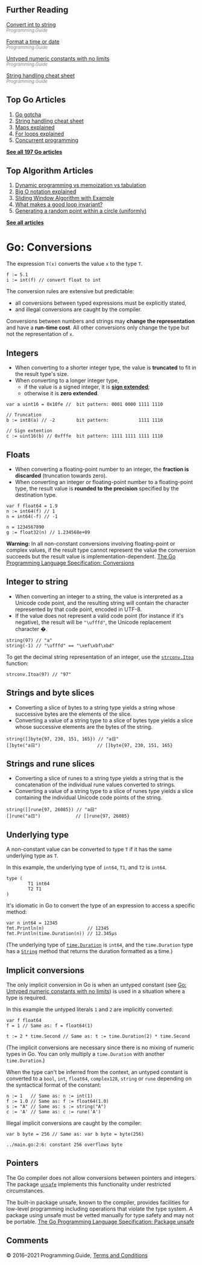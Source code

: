 



## Further Reading

[Convert int to string](convert-int-to-string.html)  
<span style="color: grey; font-style: italic; font-size: smaller">Programming.Guide</span>

[Format a time or date](format-parse-string-time-date-example.html)  
<span style="color: grey; font-style: italic; font-size: smaller">Programming.Guide</span>

[Untyped numeric constants with no limits](untyped-constants.html)  
<span style="color: grey; font-style: italic; font-size: smaller">Programming.Guide</span>

[String handling cheat sheet](string-functions-reference-cheat-sheet.html)  
<span style="color: grey; font-style: italic; font-size: smaller">Programming.Guide</span>

## Top Go Articles

1.  [Go gotcha](go-gotcha.html)
2.  [String handling cheat sheet](string-functions-reference-cheat-sheet.html)
3.  [Maps explained](maps-explained.html)
4.  [For loops explained](for-loop.html)
5.  [Concurrent programming](go-concurrency-tutorial.html)

[**See all 197 Go articles**](index.html)



## Top Algorithm Articles

1.  [Dynamic programming vs memoization vs tabulation](../dynamic-programming-vs-memoization-vs-tabulation.html)
2.  [Big O notation explained](../big-o-notation-explained.html)
3.  [Sliding Window Algorithm with Example](../sliding-window-example.html)
4.  [What makes a good loop invariant?](../what-makes-a-good-loop-invariant.html)
5.  [Generating a random point within a circle (uniformly)](../random-point-within-circle.html)

[**See all articles**](../index.html)

# Go: Conversions

The expression `T(x)` converts the value `x` to the type `T`.

    f := 5.1
    i := int(f) // convert float to int

The conversion rules are extensive but predictable:

- all conversions between typed expressions must be explicitly stated,
- and illegal conversions are caught by the compiler.

Conversions between numbers and strings may **change the representation** and have a **run-time cost**. All other conversions only change the type but not the representation of `x`.

## Integers

- When converting to a shorter integer type, the value is **truncated** to fit in the result type's size.
- When converting to a longer integer type,
  - if the value is a signed integer, it is [**sign extended**](https://en.wikipedia.org/wiki/Sign_extension);
  - otherwise it is **zero extended**.

<!-- -->

    var a uint16 = 0x10fe //  bit pattern: 0001 0000 1111 1110

    // Truncation
    b := int8(a) // -2        bit pattern:           1111 1110

    // Sign extention
    c := uint16(b) // 0xfffe  bit pattern: 1111 1111 1111 1110

## Floats

- When converting a floating-point number to an integer, the **fraction is discarded** (truncation towards zero).
- When converting an integer or floating-point number to a floating-point type, the result value is **rounded to the precision** specified by the destination type.

<!-- -->

    var f float64 = 1.9
    n := int64(f) // 1
    n = int64(-f) // -1

    n = 1234567890
    g := float32(n) // 1.234568e+09

**Warning:** In all non-constant conversions involving floating-point or complex values, if the result type cannot represent the value the conversion succeeds but the result value is implementation-dependent. <a href="https://golang.org/ref/spec#Conversions" class="quote-source">The Go Programming Language Specification: Conversions</a>

## Integer to string

- When converting an integer to a string, the value is interpreted as a Unicode code point, and the resulting string will contain the character represented by that code point, encoded in UTF-8.
- If the value does not represent a valid code point (for instance if it's negative), the result will be `"\ufffd"`, the Unicode replacement character �.

<!-- -->

    string(97) // "a"
    string(-1) // "\ufffd" == "\xef\xbf\xbd"

To get the decimal string representation of an integer, use the [`strconv.Itoa`](https://golang.org/pkg/strconv/#Itoa) function:

    strconv.Itoa(97) // "97"

## Strings and byte slices

- Converting a slice of bytes to a string type yields a string whose successive bytes are the elements of the slice.
- Converting a value of a string type to a slice of bytes type yields a slice whose successive elements are the bytes of the string.

<!-- -->

    string([]byte{97, 230, 151, 165}) // "a日"
    []byte("a日")                     // []byte{97, 230, 151, 165}

## Strings and rune slices

- Converting a slice of runes to a string type yields a string that is the concatenation of the individual rune values converted to strings.
- Converting a value of a string type to a slice of runes type yields a slice containing the individual Unicode code points of the string.

<!-- -->

    string([]rune{97, 26085}) // "a日"
    []rune("a日")             // []rune{97, 26085}

## Underlying type

A non-constant value can be converted to type `T` if it has the same underlying type as `T`.

In this example, the underlying type of `int64`, `T1`, and `T2` is `int64`.

    type (
            T1 int64
            T2 T1
    )

It's idiomatic in Go to convert the type of an expression to access a specific method:

    var n int64 = 12345
    fmt.Println(n)                // 12345
    fmt.Println(time.Duration(n)) // 12.345µs

(The underlying type of [`time.Duration`](https://golang.org/pkg/time/#Duration) is `int64`, and the `time.Duration` type has a [`String`](https://golang.org/pkg/time/#Duration.String) method that returns the duration formatted as a time.)

## Implicit conversions

The only implicit conversion in Go is when an untyped constant (see [Go: Untyped numeric constants with no limits](untyped-constants.html)) is used in a situation where a type is required.

In this example the untyped literals `1` and `2` are implicitly converted:

    var f float64
    f = 1 // Same as: f = float64(1)

    t := 2 * time.Second // Same as: t := time.Duration(2) * time.Second

(The implicit conversions are necessary since there is no mixing of numeric types in Go. You can only multiply a `time.Duration` with another `time.Duration`.)

When the type can't be inferred from the context, an untyped constant is converted to a `bool`, `int`, `float64`, `complex128`, `string` or `rune` depending on the syntactical format of the constant:

    n := 1   // Same as: n := int(1)
    f := 1.0 // Same as: f := float64(1.0)
    s := "A" // Same as: s := string("A")
    c := 'A' // Same as: c := rune('A')

Illegal implicit conversions are caught by the compiler:

    var b byte = 256 // Same as: var b byte = byte(256)

    ../main.go:2:6: constant 256 overflows byte

## Pointers

The Go compiler does not allow conversions between pointers and integers. The package [`unsafe`](https://golang.org/pkg/unsafe/) implements this functionality under restricted circumstances.

The built-in package unsafe, known to the compiler, provides facilities for low-level programming including operations that violate the type system. A package using unsafe must be vetted manually for type safety and may not be portable. <a href="https://golang.org/ref/spec#Package_unsafe" class="quote-source">The Go Programming Language Specification: Package unsafe</a>

## Comments



© 2016–2021 Programming.Guide, [Terms and Conditions](../terms-and-conditions.html)
